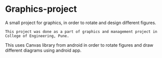 # Graphics-project
A small project for graphics, in order to rotate and design different figures.
```
This project was done as a part of graphics and management project in College of Engineering, Pune.

```
This uses Canvas library from android in order to rotate figures and draw different diagrams using android app.


